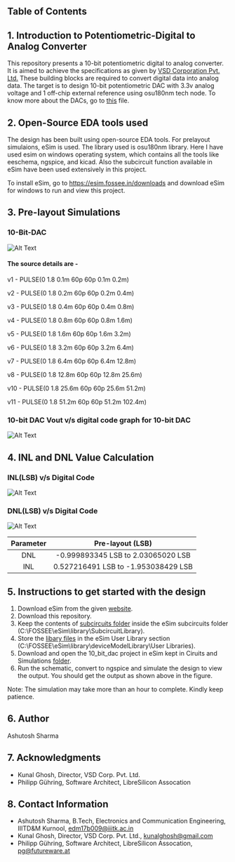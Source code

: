 ## Table of Contents


## 1. Introduction to Potentiometric-Digital to Analog Converter
This repository presents a 10-bit potentiometric digital to analog converter. It is aimed to achieve the specifications as given by [VSD Corporation Pvt. Ltd.](https://www.vlsisystemdesign.com/ip/) These building blocks are required to convert digital data into analog data. 
The target is to design 10-bit potentiometric DAC with 3.3v analog voltage and 1 off-chip external reference using osu180nm tech node. To know more about the DACs, go to [this](https://github.com/xzlashutosh/potentiometric-DAC/blob/master/10-Bit%20Potentiometric%20Digital%20to%20Analog%20Converter%20with%20Off-Chip%20External%20Voltage%20Reference_Ashutosh_Sharma-.pdf) file.

## 2. Open-Source EDA tools used 
The design has been built using open-source EDA tools. For prelayout simulaions, eSim is used. The library used is osu180nm library.
Here I have used esim on windows operating system, which contains all the tools like eeschema, ngspice, and kicad. Also the subcircuit function available in eSim have been used extensively in this project.

To install eSim, go to https://esim.fossee.in/downloads and download eSim for windows to run and view this project.

## 3. Pre-layout Simulations
### 10-Bit-DAC

![Alt Text](https://github.com/xzlashutosh/potentiometric-DAC/blob/master/subcircuits/10_bit_dac.png)

#### The source details are - 

v1 - PULSE(0 1.8 0.1m 60p 60p 0.1m 0.2m)

v2 - PULSE(0 1.8 0.2m 60p 60p 0.2m 0.4m)

v3 - PULSE(0 1.8 0.4m 60p 60p 0.4m 0.8m)

v4 - PULSE(0 1.8 0.8m 60p 60p 0.8m 1.6m)

v5 - PULSE(0 1.8 1.6m 60p 60p 1.6m 3.2m)

v6 - PULSE(0 1.8 3.2m 60p 60p 3.2m 6.4m)

v7 - PULSE(0 1.8 6.4m 60p 60p 6.4m 12.8m)

v8 - PULSE(0 1.8 12.8m 60p 60p 12.8m 25.6m)

v10 - PULSE(0 1.8 25.6m 60p 60p 25.6m 51.2m)

v11 - PULSE(0 1.8 51.2m 60p 60p 51.2m 102.4m)

### 10-bit DAC Vout v/s digital code graph for 10-bit DAC

![Alt Text](https://github.com/xzlashutosh/avsddac_3v3/blob/master/perfectLayouts/2BitDac/Capture2.JPG)

## 4. INL and DNL Value Calculation

### INL(LSB) v/s Digital Code

![Alt Text](https://github.com/xzlashutosh/avsddac_3v3/blob/master/perfectLayouts/2BitDac/INL(LSB).png)

### DNL(LSB) v/s Digital Code

![Alt Text](https://github.com/xzlashutosh/avsddac_3v3/blob/master/perfectLayouts/2BitDac/DNL(LSB).png)


| Parameter| Pre-layout (LSB)| 
| :---:  | :-: |
|DNL| -0.999893345 LSB to 2.03065020 LSB|
|INL| 0.527216491 LSB to -1.953038429 LSB|


## 5. Instructions to get started with the design
 1. Download eSim from the given [website](https://esim.fossee.in/downloads).
 2. Download this repository.
 3. Keep the contents of [subcircuits folder](https://github.com/xzlashutosh/potentiometric-DAC/tree/master/subcircuits) inside the eSim subcircuits folder (C:\FOSSEE\eSim\library\SubcircuitLibrary).
 4. Store the [libary files](https://github.com/xzlashutosh/potentiometric-DAC/tree/master/Libraries/User%20Libraries) in the eSim User Library section (C:\FOSSEE\eSim\library\deviceModelLibrary\User Libraries).
 5. Download and open the 10_bit_dac project in eSim kept in Ciruits and Simulations [folder](https://github.com/xzlashutosh/potentiometric-DAC/tree/master/Circuits%20and%20Simulations/10_bit_dac).
 6. Run the schematic, convert to ngspice and simulate the design to view the output. You should get the output as shown above in the figure.
 
 Note: The simulation may take more than an hour to complete. Kindly keep patience.
 
## 6. Author 
Ashutosh Sharma

## 7. Acknowledgments
- Kunal Ghosh, Director, VSD Corp. Pvt. Ltd.
- Philipp Gühring, Software Architect, LibreSilicon Assocation

## 8. Contact Information
- Ashutosh Sharma, B.Tech, Electronics and Communication Engineering, IIITD&M Kurnool, edm17b009@iiitk.ac.in
- Kunal Ghosh, Director, VSD Corp. Pvt. Ltd., kunalghosh@gmail.com
- Philipp Gühring, Software Architect, LibreSilicon Assocation, pg@futureware.at
